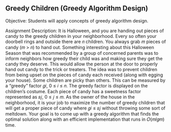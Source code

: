 ## Greedy Children (Greedy Algorithm Design)

Objective: Students will apply concepts of greedy algorithm design.

Assignment Description: It is Halloween, and you are handing out pieces of candy to the greedy
children in your neighborhood. Every so often your doorbell rings and outside there are 𝑛
children. You always grab 𝑚 pieces of candy (𝑚 > 𝑛) to hand out. Something interesting about
this Halloween Season that was recommended by a group of concerned parents was to inform
neighbors how greedy their child was and making sure they get the candy they deserve. This
would allow the person at the door to properly hand out candy to the trick or treaters. The idea
was to prevent children from being upset on the pieces of candy each received (along with
egging your house). Some children are picky than others. This can be measured by a “greedy”
factor 𝑔𝑖, 0 ≤ 𝑖 ≤ 𝑛. The greedy factor is displayed on the children’s costume. Each piece of
candy has a sweetness factor represented as 𝑠𝑗, 0 ≤ 𝑗 ≤ 𝑚. As the owner of the house in the
neighborhood, it is your job to maximize the number of greedy children that will get a proper
piece of candy where 𝑔𝑖 ≤ 𝑠𝑗 without throwing some sort of meltdown. Your goal is to come up
with a greedy algorithm that finds the optimal solution along with an efficient implementation
that runs in 𝑂(𝑚𝑙𝑔𝑚) time.